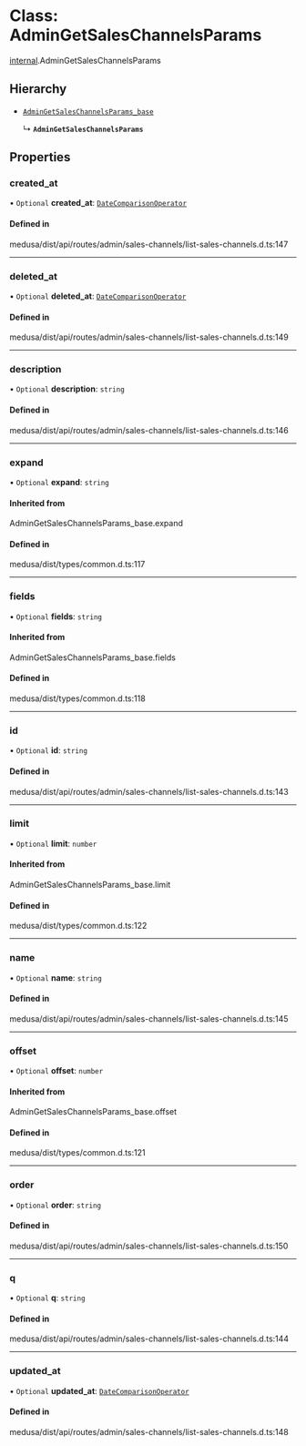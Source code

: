 # Class: AdminGetSalesChannelsParams

[internal](../modules/internal-22.md).AdminGetSalesChannelsParams

## Hierarchy

- [`AdminGetSalesChannelsParams_base`](../modules/internal-22.md#admingetsaleschannelsparams_base)

  ↳ **`AdminGetSalesChannelsParams`**

## Properties

### created\_at

• `Optional` **created\_at**: [`DateComparisonOperator`](internal-2.DateComparisonOperator.md)

#### Defined in

medusa/dist/api/routes/admin/sales-channels/list-sales-channels.d.ts:147

___

### deleted\_at

• `Optional` **deleted\_at**: [`DateComparisonOperator`](internal-2.DateComparisonOperator.md)

#### Defined in

medusa/dist/api/routes/admin/sales-channels/list-sales-channels.d.ts:149

___

### description

• `Optional` **description**: `string`

#### Defined in

medusa/dist/api/routes/admin/sales-channels/list-sales-channels.d.ts:146

___

### expand

• `Optional` **expand**: `string`

#### Inherited from

AdminGetSalesChannelsParams\_base.expand

#### Defined in

medusa/dist/types/common.d.ts:117

___

### fields

• `Optional` **fields**: `string`

#### Inherited from

AdminGetSalesChannelsParams\_base.fields

#### Defined in

medusa/dist/types/common.d.ts:118

___

### id

• `Optional` **id**: `string`

#### Defined in

medusa/dist/api/routes/admin/sales-channels/list-sales-channels.d.ts:143

___

### limit

• `Optional` **limit**: `number`

#### Inherited from

AdminGetSalesChannelsParams\_base.limit

#### Defined in

medusa/dist/types/common.d.ts:122

___

### name

• `Optional` **name**: `string`

#### Defined in

medusa/dist/api/routes/admin/sales-channels/list-sales-channels.d.ts:145

___

### offset

• `Optional` **offset**: `number`

#### Inherited from

AdminGetSalesChannelsParams\_base.offset

#### Defined in

medusa/dist/types/common.d.ts:121

___

### order

• `Optional` **order**: `string`

#### Defined in

medusa/dist/api/routes/admin/sales-channels/list-sales-channels.d.ts:150

___

### q

• `Optional` **q**: `string`

#### Defined in

medusa/dist/api/routes/admin/sales-channels/list-sales-channels.d.ts:144

___

### updated\_at

• `Optional` **updated\_at**: [`DateComparisonOperator`](internal-2.DateComparisonOperator.md)

#### Defined in

medusa/dist/api/routes/admin/sales-channels/list-sales-channels.d.ts:148
